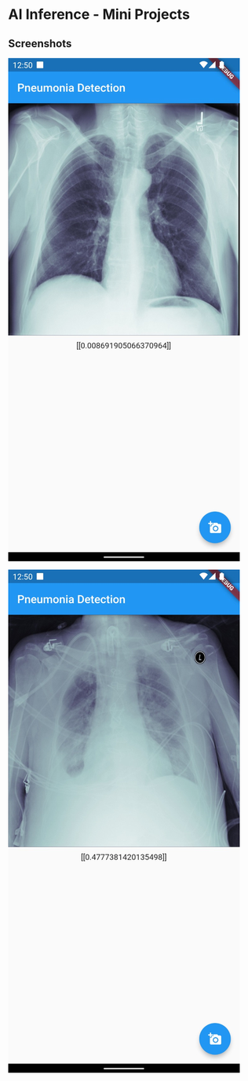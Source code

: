 # AI Inference - Mini Projects

## Screenshots

![Negative](1-negative.jpeg)

![47 Percent](2-47%20percent.jpeg)
